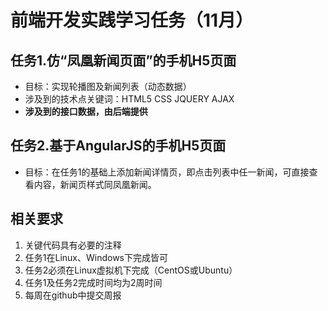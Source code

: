 # 前端开发实践学习任务（11月）
## 任务1.仿“凤凰新闻页面”的手机H5页面
* 目标：实现轮播图及新闻列表（动态数据）
* 涉及到的技术点关键词：HTML5 CSS JQUERY AJAX
* **涉及到的接口数据，由后端提供**
## 任务2.基于AngularJS的手机H5页面
* 目标：在任务1的基础上添加新闻详情页，即点击列表中任一新闻，可直接查看内容，新闻页样式同凤凰新闻。
## **相关要求**
1. 关键代码具有必要的注释
2. 任务1在Linux、Windows下完成皆可
3. 任务2必须在Linux虚拟机下完成（CentOS或Ubuntu）
4. 任务1及任务2完成时间均为2周时间
5. 每周在github中提交周报